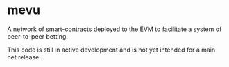 # mevu
A network of smart-contracts deployed to the EVM to facilitate a system of peer-to-peer betting.

This code is still in active development and is not yet intended for a main net release.
